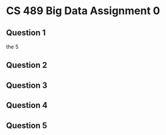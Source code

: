 CS 489 Big Data Assignment 0
============================

Question 1
----------
the 	5

Question 2
----------


Question 3
----------


Question 4
----------


Question 5
----------